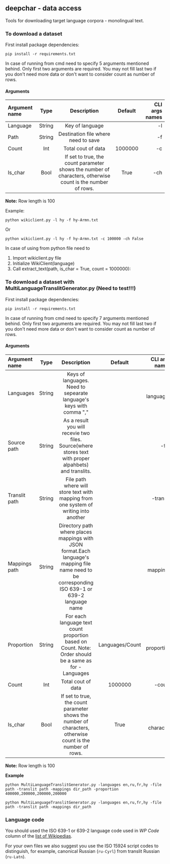 ## deepchar - data access

Tools for downloading target language corpora - monolingual text.

### To download a dataset

First install package dependencies:

```
pip install -r requirements.txt
```

In case of running from cmd need to specify 5 arguments mentioned behind.
Only first two arguments are required. You may not fill last two if you don't need more data or don't want to consider count as number of rows.

#### Arguments

| Argument name  | Type         | Description                                                                                               | Default | CLI args names  |
| :------------- | :----------: | :--------------------------------------------------------------------------------------------------------:|:-------:|----------------:|
| Language       | String       | Key of language                                                                                           |         |      -l         |
| Path           | String       | Destination file where need to save                                                                       |         |      -f         |
| Count          | Int          | Total cout of data                                                                                        | 1000000 |      -c         |
| Is_char        | Bool         | If set to true, the count parameter shows the number of characters, otherwise count is the number of rows.| True    |      -ch        |

**Note:** Row length is 100

Example:
```
python wikiclient.py -l hy -f hy-Armn.txt 
```
Or
```
python wikiclient.py -l hy -f hy-Armn.txt -c 100000 -ch False
```

In case of using from python file need to
1. Import wikiclient.py file
2. Initialize WikiClient(language)
3. Call extract_text(path, is_char = True, count = 1000000): 

### To download a dataset with MultiLanguageTranslitGenerator.py (Need to test!!!)

First install package dependencies:

```
pip install -r requirements.txt
```

In case of running from cmd need to specify 7 arguments mentioned behind.
Only first two arguments are required. You may not fill last two if you don't need more data or don't want to consider count as number of rows.

#### Arguments

| Argument name  | Type         | Description                                                                                               | Default | CLI args names  |
| :------------- | :----------: | :--------------------------------------------------------------------------------------------------------:|:-------:|----------------:|
| Languages      | String       | Keys of languages. Need to sepearate language's keys with comma ","                                       |         |      -languages |
| Source path    | String       | As a result you will recevie two files. Source(where stores text with proper alpahbets) and translits.    |         |      -file      |
| Translit path  | String       | File path where will store text with mapping from one system of writing into another                      |         |      -translit  |
| Mappings path  | String       | Directory path where places mappings with JSON format.Each language's mapping file name need to be corresponding ISO 639-1 or 639-2 language name                     |         |      -mappings  | 
| Proportion     | String       | For each language text count proportion based on Count. Note: Order should be a same as for -Languages    | Languages/Count |      -proportion |
| Count          | Int          | Total cout of data                                                                                        | 1000000 |      -count     |
| Is_char        | Bool         | If set to true, the count parameter shows the number of characters, otherwise count is the number of rows.| True    |      -character |

**Note:** Row length is 100

**Example**
```
python MultiLanguageTranslitGenerator.py -languages en,ru,fr,hy -file path -translit path -mappings dir_path -proportion 400000,200000,200000,200000 
```

```
python MultiLanguageTranslitGenerator.py -languages en,ru,fr,hy -file path -translit path -mappings dir_path  
```

### Language code

You should used the ISO 639-1 or 639-2 language code used in *WP Code* column of the [list of Wikipedias][1].

For your own files we also suggest you use the ISO 15924 script codes to distinguish, for example, canonical Russian (`ru-Cyrl`) from translit Russian (`ru-Latn`).

[1]:https://en.wikipedia.org/wiki/List_of_Wikipedias#List





